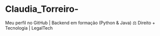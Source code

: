 # Claudia_Torreiro-
Meu perfil no GitHub | Backend em formação (Python &amp; Java) ⚖️ Direito + Tecnologia | LegalTech
